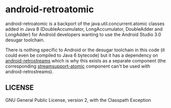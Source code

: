 # android-retroatomic

android-retroatomic is a backport of the java.util.concurrent.atomic classes added in Java 8 (DoubleAccumulator, LongAccumulator, DoubleAdder and LongAdder) for Android developers wanting to use the Android Studio 3.0 desugar toolchain.

There is nothing specific to Android or the desugar toolchain in this code (it could even be compiled to Java 6 bytecode) but it has a dependency on [android-retrostreams](https://github.com/retrostreams/android-retrostreams) which is why this exists as a separate component (the corresponding [streamsupport-atomic](https://sourceforge.net/p/streamsupport/code/ci/default/tree/src/atomic/) component can't be used with android-retrostreams).


## LICENSE

GNU General Public License, version 2, with the Classpath Exception
